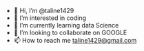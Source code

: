 - 👋 Hi, I’m @taline1429
- 👀 I’m interested in coding
- 🌱 I’m currently learning data Science
- 💞️ I’m looking to collaborate on GOOGLE
- 📫 How to reach me taline1429@gmail.com

<!---
taline1429/taline1429 is a ✨ special ✨ repository because its `README.md` (this file) appears on your GitHub profile.
You can click the Preview link to take a look at your changes.
--->
